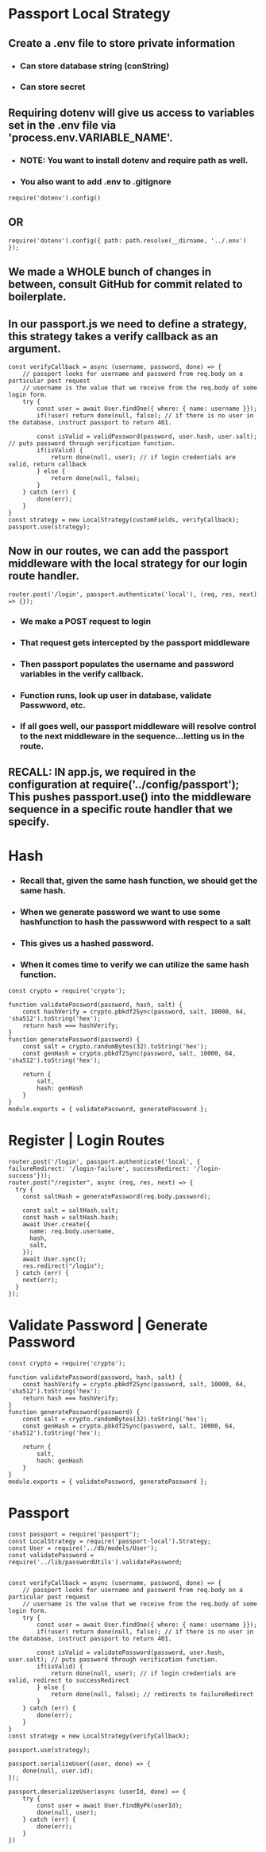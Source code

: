 # Passport Local Strategy

## Create a .env file to store private information
- ### Can store database string (conString)
- ### Can store secret
## Requiring dotenv will give us access to variables set in the .env file via 'process.env.VARIABLE_NAME'.
- ### NOTE: You want to install dotenv and require path as well.
- ### You also want to add .env to .gitignore
`require('dotenv').config()`
## OR
`require('dotenv').config({ path: path.resolve(__dirname, '../.env') });`

## **We made a WHOLE bunch of changes in between, consult GitHub for commit related to boilerplate.**

## In our passport.js we need to define a strategy, this strategy takes a verify callback as an argument.
```
const verifyCallback = async (username, password, done) => {
    // passport looks for username and password from req.body on a particular post request
    // username is the value that we receive from the req.body of some login form.
    try {
        const user = await User.findOne({ where: { name: username }});
        if(!user) return done(null, false); // if there is no user in the database, instruct passport to return 401.

        const isValid = validPassword(password, user.hash, user.salt); // puts password through verification function.
        if(isValid) {
            return done(null, user); // if login credentials are valid, return callback
        } else {
            return done(null, false);
        }
    } catch (err) {
        done(err);
    }
}
const strategy = new LocalStrategy(customFields, verifyCallback);
passport.use(strategy);
```
## Now in our routes, we can add the passport middleware with the local strategy for our login route handler.
`router.post('/login', passport.authenticate('local'), (req, res, next) => {});`

- ### We make a POST request to login
- ### That request gets intercepted by the passport middleware
- ### Then passport populates the username and password variables in the verify callback.
- ### Function runs, look up user in database, validate Passwword, etc.
- ### If all goes well, our passport middleware will resolve control to the next middleware in the sequence...letting us in the route.
## RECALL: IN app.js, we required in the configuration at require('../config/passport'); This pushes passport.use() into the middleware sequence in a specific route handler that we specify.

# Hash
- ### Recall that, given the same hash function, we should get the same hash.
- ### When we generate password we want to use some hashfunction to hash the passwword with respect to a salt
- ### This gives us a hashed password.
- ### When it comes time to verify we can utilize the same hash function.
```
const crypto = require('crypto');

function validatePassword(password, hash, salt) {
    const hashVerify = crypto.pbkdf2Sync(password, salt, 10000, 64, 'sha512').toString('hex');
    return hash === hashVerify;
}
function generatePassword(password) {
    const salt = crypto.randomBytes(32).toString('hex');
    const genHash = crypto.pbkdf2Sync(password, salt, 10000, 64, 'sha512').toString('hex');

    return {
        salt,
        hash: genHash
    }
}
module.exports = { validatePassword, generatePassword };
```

# Register | Login Routes
```
router.post('/login', passport.authenticate('local', { failureRedirect: '/login-failure', successRedirect: '/login-success'}));
router.post("/register", async (req, res, next) => {
  try {
    const saltHash = generatePassword(req.body.password);

    const salt = saltHash.salt;
    const hash = saltHash.hash;
    await User.create({
      name: req.body.username,
      hash,
      salt,
    });
    await User.sync();
    res.redirect("/login");
  } catch (err) {
    next(err);
  }
});
```

# Validate Password | Generate Password
```
const crypto = require('crypto');

function validatePassword(password, hash, salt) {
    const hashVerify = crypto.pbkdf2Sync(password, salt, 10000, 64, 'sha512').toString('hex');
    return hash === hashVerify;
}
function generatePassword(password) {
    const salt = crypto.randomBytes(32).toString('hex');
    const genHash = crypto.pbkdf2Sync(password, salt, 10000, 64, 'sha512').toString('hex');

    return {
        salt,
        hash: genHash
    }
}
module.exports = { validatePassword, generatePassword };
```

# Passport
```
const passport = require('passport');
const LocalStrategy = require('passport-local').Strategy;
const User = require('../db/models/User');
const validatePassword = require('../lib/passwordUtils').validatePassword;


const verifyCallback = async (username, password, done) => {
    // passport looks for username and password from req.body on a particular post request
    // username is the value that we receive from the req.body of some login form.
    try {
        const user = await User.findOne({ where: { name: username }});
        if(!user) return done(null, false); // if there is no user in the database, instruct passport to return 401.

        const isValid = validatePassword(password, user.hash, user.salt); // puts password through verification function.
        if(isValid) {
            return done(null, user); // if login credentials are valid, redirect to successRedirect
        } else {
            return done(null, false); // redirects to failureRedirect
        }
    } catch (err) {
        done(err);
    }
}
const strategy = new LocalStrategy(verifyCallback);

passport.use(strategy);

passport.serializeUser((user, done) => {
    done(null, user.id);
});

passport.deserializeUser(async (userId, done) => {
    try {
        const user = await User.findByPk(userId);
        done(null, user);
    } catch (err) {
        done(err);
    }
})
```